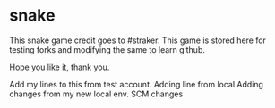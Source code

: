 # snake

This snake game credit goes to #straker. This game is stored here for testing forks and modifying the same to learn github.

Hope you like it, thank you.

Add my lines to this from test account. 
Adding line from local
Adding changes from my new local env.
SCM changes
